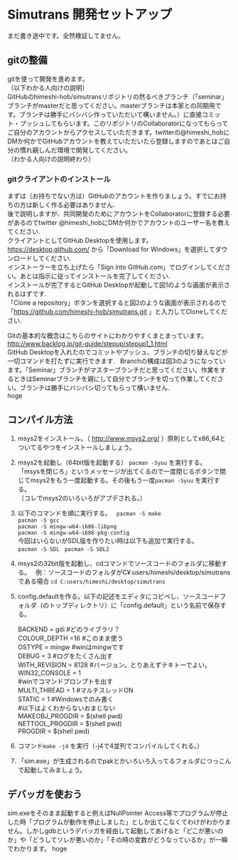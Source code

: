 # Simutrans 開発セットアップ
まだ書き途中です。全然検証してません。

## gitの整備
gitを使って開発を進めます。  
（以下わかる人向けの説明）    
GitHubのhimeshi-hob/simutransリポジトリの然るべきブランチ（「seminar」ブランチがmasterだと思ってください。masterブランチは本家との同期用です。ブランチは勝手にバシバシ作っていただいて構いません。）に直接コミット・プッシュしてもらいます。このリポジトリのCollaboratorになってもらってご自分のアカウントからアクセスしていただきます。twitterの@himeshi_hobにDMか何かでGitHubアカウントを教えていただいたら登録しますのであとはご自分の慣れ親しんだ環境で開発してください。  
（わかる人向けの説明終わり）

### gitクライアントのインストール
まずは（お持ちでない方は）GitHubのアカウントを作りましょう。すでにお持ちの方は新しく作る必要はありません.  
後で説明しますが、共同開発のためにアカウントをCollaboratorに登録する必要があるのでtwitter @himeshi_hobにDMか何かでアカウントのユーザー名を教えてください.  
クライアントとしてGitHub Desktopを使用します。https://desktop.github.com/ から「Download for Windows」を選択してダウンロードしてください.  
インストーラーを立ち上げたら「Sign into GitHub.com」でログインしてください。あとは指示に従ってインストールを完了してください.  
インストールが完了するとGitHub Desktopが起動して図1のような画面が表示されるはずです.  
「Clone a repository」ボタンを選択すると図2のような画面が表示されるので「https://github.com/himeshi-hob/simutrans.git 」と入力してCloneしてください.  
  
Gitの基本的な概念はこちらのサイトにわかりやすくまとまっています。 http://www.backlog.jp/git-guide/stepup/stepup1_1.html  
GitHub Desktopを入れたのでコミットやプッシュ、ブランチの切り替えなどが一切コマンドを打たずに実行できます.  
Branchの構成は図3のようになっています。「Seminar」ブランチがマスターブランチだと思ってください。作業をするときはSeminarブランチを親にして自分でブランチを切って作業してください。ブランチは勝手にバシバシ切ってもらって構いません.  
hoge

## コンパイル方法
1. msys2をインストール。（ http://www.msys2.org/ ）原則としてx86_64とついてるやつをインストールしましょう。
2. msys2を起動し（64bit版を起動する） `pacman -Syuu` を実行する。  
「msysを閉じろ」というメッセージが出てくるので一度閉じるボタンで閉じてmsys2をもう一度起動する。その後もう一度`pacman -Syuu` を実行する。  
（コレでmsys2のいろいろがアプデされる。）  
3. 以下のコマンドを順に実行する。  
`pacman -S make`  
`pacman -S gcc`  
`pacman -S mingw-w64-i686-libpng`  
`pacman -S mingw-w64-i686-pkg-config`  
今回はいらないがSDL版を作りたい時は以下も追加で実行する。   
`pacman -S SDL`   
`pacman -S SDL2`   
4. msys2の32bit版を起動し、cdコマンドでソースコードのフォルダに移動する。  
例：ソースコードのフォルダがC¥:users/himeshi/desktop/simutrans である場合
`cd C:users/himeshi/desktop/simutrans`  
5. config.defaultを作る。以下の記述をエディタにコピペし、ソースコードフォルダ（のトップディレクトリ）に「config.default」という名前で保存する。  

    BACKEND = gdi #どのライブラリ？  
    COLOUR_DEPTH =16 #このまま使う  
    OSTYPE = mingw #winはmingwです  
    DEBUG = 3 #ログをたくさん出す  
    WITH_REVISION = 8128 #バージョン。とりあえずテキトーでよい。  
    WIN32_CONSOLE = 1  
    #winでコマンドプロンプトを出す  
    MULTI_THREAD = 1 #マルチスレッドON  
    STATIC = 1 #Windowsでのみ書く  
    #以下はよくわからないおまじない  
    MAKEOBJ_PROGDIR = $(shell pwd)  
    NETTOOL_PROGDIR = $(shell pwd)  
    PROGDIR  = $(shell pwd)  
    
6. コマンド`make -j4` を実行（-j4で4並列でコンパイルしてくれる。）
7. 「sim.exe」が生成されるのでpakとかいろいろ入ってるフォルダにつっこんで起動してみましょう。

## デバッガを使おう
sim.exeをそのまま起動すると例えばNullPointer Access等でプログラムが停止した時「プログラムが動作を停止しました」としか出てこなくてわけがわかりません。しかしgdbというデバッガを経由して起動してあげると「どこが悪いのか」や「どうしてソレが悪いのか」「その時の変数がどうなっているか」が一瞬でわかります。
hoge
